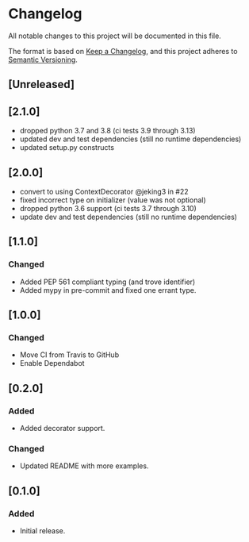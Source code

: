 # Changelog

All notable changes to this project will be documented in this file.

The format is based on [Keep a Changelog](https://keepachangelog.com/en/1.0.0/),
and this project adheres to [Semantic Versioning](https://semver.org/spec/v2.0.0.html).

## [Unreleased]

## [2.1.0]

- dropped python 3.7 and 3.8 (ci tests 3.9 through 3.13)
- updated dev and test dependencies (still no runtime dependencies)
- updated setup.py constructs

## [2.0.0]

- convert to using ContextDecorator @jeking3 in #22
- fixed incorrect type on initializer (value was not optional)
- dropped python 3.6 support (ci tests 3.7 through 3.10)
- update dev and test dependencies (still no runtime dependencies)

## [1.1.0]

### Changed

- Added PEP 561 compliant typing (and trove identifier)
- Added mypy in pre-commit and fixed one errant type.

## [1.0.0]

### Changed

- Move CI from Travis to GitHub
- Enable Dependabot

## [0.2.0]

### Added

- Added decorator support.

### Changed

- Updated README with more examples.

## [0.1.0]

### Added

- Initial release.
